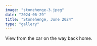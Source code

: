 ```yaml
---
image: "stonehenge-3.jpeg"
date: "2024-06-29"
title: "Stonehenge, June 2024"
type: "gallery"
---
```


View from the car on the way back home.